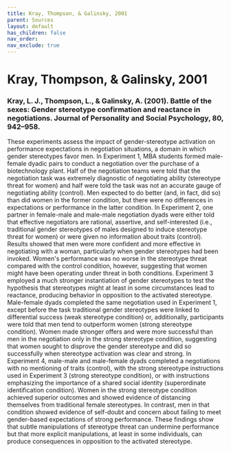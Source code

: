 ```yaml
---
title: Kray, Thompson, & Galinsky, 2001
parent: Sources
layout: default
has_children: false
nav_order: 
nav_exclude: true
---
```


# Kray, Thompson, & Galinsky, 2001

### Kray, L. J., Thompson, L., & Galinsky, A. (2001). Battle of the sexes: Gender stereotype confirmation and reactance in negotiations. Journal of Personality and Social Psychology, 80, 942–958.

These experiments assess the impact of gender-stereotype activation on performance expectations in negotiation situations, a domain in which gender stereotypes favor men. In Experiment 1, MBA students formed male-female dyadic pairs to conduct a negotiation over the purchase of a biotechnology plant. Half of the negotiation teams were told that the negotiation task was extremely diagnostic of negotiating ability (stereotype threat for women) and half were told the task was not an accurate gauge of negotiating ability (control). Men expected to do better (and, in fact, did so) than did women in the former condition, but there were no differences in expectations or performance in the latter condition. In Experiment 2, one partner in female-male and male-male negotiation dyads were either told that effective negotiators are rational, assertive, and self-interested (i.e., traditional gender stereotypes of males designed to induce stereotype threat for women) or were given no information about traits (control). Results showed that men were more confident and more effective in negotiating with a woman, particularly when gender stereotypes had been invoked. Women's performance was no worse in the stereotype threat compared with the control condition, however, suggesting that women might have been operating under threat in both conditions. Experiment 3 employed a much stronger instantiation of gender stereotypes to test the hypothesis that stereotypes might at least in some circumstances lead to reactance, producing behavior in opposition to the activated stereotype. Male-female dyads completed the same negotiation used in Experiment 1, except before the task traditional gender stereotypes were linked to differential success (weak stereotype condition) or, additionally, participants were told that men tend to outperform women (strong stereotype condition). Women made stronger offers and were more successful than men in the negotiation only in the strong stereotype condition, suggesting that women sought to disprove the gender stereotype and did so successfully when stereotype activation was clear and strong. In Experiment 4, male-male and male-female dyads completed a negotiations with no mentioning of traits (control), with the strong stereotype instructions used in Experiment 3 (strong stereotype condition), or with instructions emphasizing the importance of a shared social identity (superordinate identification condition). Women in the strong stereotype condition achieved superior outcomes and showed evidence of distancing themselves from traditional female stereotypes. In contrast, men in that condition showed evidence of self-doubt and concern about failing to meet gender-based expectations of strong performance. These findings show that subtle manipulations of stereotype threat can undermine performance but that more explicit manipulations, at least in some individuals, can produce consequences in opposition to the activated stereotype.
